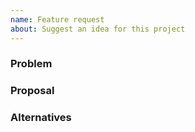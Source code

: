 ```yaml
---
name: Feature request
about: Suggest an idea for this project
---
```


### Problem

### Proposal

### Alternatives

